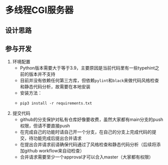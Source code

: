# 多线程CGI服务器

## 设计思路

## 参与开发

1. 环境配置
   - Python版本需要大于等于3.9，主要原因是当前代码里有一些typehint之前的版本并不支持
   - 目前并没有依赖任何第三方库，但依赖`pylint`和`black`来做代码风格检查和静态代码分析，故需要在本地安装
   - 安装方法：
   - ``` shell
     pip3 install -r requirements.txt
     
     ```
2. 提交代码
   - github的分支保护对私有仓库好像要收费，虽然大家都有main分支的push权限，但请不要直接push
   - 在完成自己的功能时请自己开一个分支，在自己的分支上完成代码的提交，待功能完成后提出合并请求
   - 在提出合并请求前请确保代码通过了风格检查和静态代码分析（后续将添加github workflow来自动检查）
   - 合并请求需要至少一个approval才可以合入master（大家都有权限）